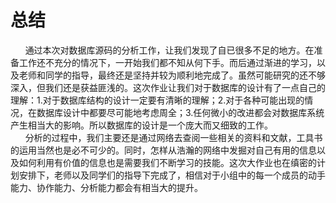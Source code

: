 # 总结
&nbsp;&nbsp;&nbsp;&nbsp;&nbsp;&nbsp;通过本次对数据库源码的分析工作，让我们发现了自已很多不足的地方。在准备工作还不充分的情况下，一开始我们都不知从何下手。而后通过渐进的学习，以及老师和同学的指导，最终还是坚持并较为顺利地完成了。虽然可能研究的还不够深入，但我们还是获益匪浅的。这次作业让我们对于数据库的设计有了一点自己的理解：1.对于数据库结构的设计一定要有清晰的理解；2.对于各种可能出现的情况，在数据库设计中都要尽可能地考虑周全；3.任何微小的改进都会对数据库系统产生相当大的影响。所以数据库的设计是一个庞大而又细致的工作。<br>
&nbsp;&nbsp;&nbsp;&nbsp;&nbsp;&nbsp;分析的过程中，我们主要还是通过网络去查阅一些相关的资料和文献，工具书的运用当然也是必不可少的。同时，怎样从浩瀚的网络中发掘对自己有用的信息以及如何利用有价值的信息也是需要我们不断学习的技能。这次大作业也在缜密的计划安排下，老师以及同学们的指导下完成了，相信对于小组中的每一个成员的动手能力、协作能力、分析能力都会有相当大的提升。
